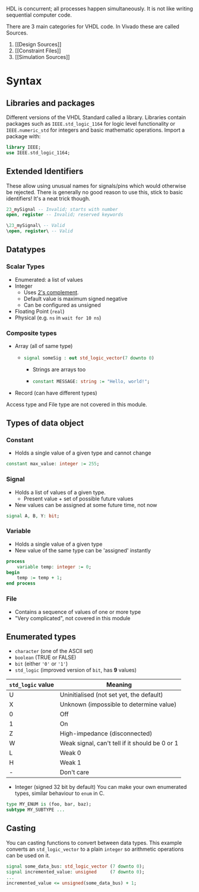 HDL is concurrent; all processes happen simultaneously. It is not like writing sequential computer code.

There are 3 main categories for VHDL code. In Vivado these are called Sources.
1. [[Design Sources]]
2. [[Constraint Files]]
3. [[Simulation Sources]]
# Syntax
## Libraries and packages
Different versions of the VHDL Standard called a library. Libraries contain packages such as `IEEE.std_logic_1164` for logic level functionality or `IEEE.numeric_std` for integers and basic mathematic operations. Import a package with:
```vhdl
library IEEE;
use IEEE.std_logic_1164;
```

## Extended Identifiers
These allow using unusual names for signals/pins which would otherwise be rejected. There is generally no good reason to use this, stick to basic identifiers! It's a neat trick though.
```vhdl
23_mySignal -- Invalid; starts with number
open, register -- Invalid; reserved keywords

\23_mySignal\ -- Valid
\open, register\ -- Valid
```

## Datatypes
### Scalar Types
- Enumerated: a list of values
- Integer
	- Uses [2's complement](https://en.wikipedia.org/wiki/Two%27s_complement).
	- Default value is maximum signed negative
	- Can be configured as unsigned
- Floating Point (`real`)
- Physical (e.g. `ns` in `wait for 10 ns`)

### Composite types
- Array (all of same type)
	- ```vhdl
	  signal someSig : out std_logic_vector(7 downto 0)
	  ```
		- Strings are arrays too
		- ```vhdl
		  constant MESSAGE: string := "Hello, world!";
		  ```
- Record (can have different types)

Access type and File type are not covered in this module.

## Types of data object
### Constant
- Holds a single value of a given type and cannot change
```vhdl
constant max_value: integer := 255;
```
### Signal
- Holds a list of values of a given type.
	- Present value + set of possible future values
- New values can be assigned at some future time, not now
```vhdl
signal A, B, Y: bit;
```
### Variable
- Holds a single value of a given type
- New value of the same type can be 'assigned' instantly
```vhdl
process
	variable temp: integer := 0;
begin
	temp := temp + 1;
end process
```
### File
- Contains a sequence of values of one or more type
- "Very complicated", not covered in this module

## Enumerated types
- `character` (one of the ASCII set)
- `boolean` (TRUE or FALSE)
- `bit` (either `'0'` or `'1'`)
- `std_logic` (improved version of `bit`, has **9** values)

| `std_logic` value | Meaning                                        |
| ----------------- | ---------------------------------------------- |
| U                 | Uninitialised (not set yet, the default)       |
| X                 | Unknown (impossible to determine value)        |
| 0                 | Off                                            |
| 1                 | On                                             |
| Z                 | High-impedance (disconnected)                  |
| W                 | Weak signal, can't tell if it should be 0 or 1 |
| L                 | Weak 0                                         |
| H                 | Weak 1                                         |
| -                 | Don't care                                     |
- Integer (signed 32 bit by default)
You can make your own enumerated types, similar behaviour to `enum` in C.
```vhdl
type MY_ENUM is (foo, bar, baz);
subtype MY_SUBTYPE ...
```

## Casting
You can casting functions to convert between data types. This example converts an `std_logic_vector` to a plain `integer` so arithmetic operations can be used on it.
```vhdl
signal some_data_bus: std_logic_vector (7 downto 0);
signal incremented_value: unsigned     (7 downto 0);
...
incremented_value <= unsigned(some_data_bus) + 1;
```
